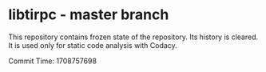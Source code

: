# libtirpc - master branch

This repository contains frozen state of the repository.
Its history is cleared. It is used only for static code
analysis with Codacy.

Commit Time: 1708757698